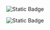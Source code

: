 
![Static Badge][student-status]

![Static Badge][field]


[student-status]: <https://img.shields.io/badge/student-undergrad-palegreen?style=for-the-badge>
<!--
![Static Badge][year]
[student-status]: <https://img.shields.io/badge/student-independent-blue?style=for-the-badge>
[year]: <https://img.shields.io/badge/year-undergrad-palegreen?style=for-the-badge>
-->
[field]: <https://img.shields.io/badge/field-compsci-lightblue?style=for-the-badge>

<!--
**4wsm/4wsm** is a ✨ _special_ ✨ repository because its `README.md` (this file) appears on your GitHub profile.

Here are some ideas to get you started:

- 🔭 I’m currently working on ...
- 🌱 I’m currently learning ...
- 👯 I’m looking to collaborate on ...
- 🤔 I’m looking for help with ...
- 💬 Ask me about ...
- 📫 How to reach me: ...
- 😄 Pronouns: ...
- ⚡ Fun fact: ...
-->
